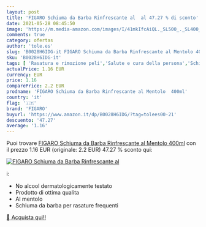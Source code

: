 ```yaml
---
layout: post
title: 'FIGARO Schiuma da Barba Rinfrescante al  al 47.27 % di sconto'
date: 2021-05-28 08:45:50
image: 'https://m.media-amazon.com/images/I/41mkIfcAiQL._SL500_._SL400_.jpg'
comments: true
category: ofertas
author: 'tole.es'
slug: 'B0028H6IDG-it FIGARO Schiuma da Barba Rinfrescante al Mentolo 400ml'
sku: 'B0028H6IDG-it'
tags: [ 'Rasatura e rimozione peli','Salute e cura della persona','Schiume da barba','Trattamenti preliminari rimozione peli','figaro', ]
actualPrice: 1.16 EUR
currency: EUR
price: 1.16
comparePrice: 2.2 EUR
prodname: 'FIGARO Schiuma da Barba Rinfrescante al Mentolo  400ml'
country: 'it'
flag: '🇮🇹'
brand: 'FIGARO'
buyurl: 'https://www.amazon.it/dp/B0028H6IDG/?tag=tolees00-21'
descuento: '47.27'
average: '1.16'
---
```


Puoi trovare [FIGARO Schiuma da Barba Rinfrescante al Mentolo  400ml](https://www.amazon.it/dp/B0028H6IDG/?tag=tolees00-21) con il prezzo 1.16 EUR (originale: 2.2 EUR) 47.27 % sconto qui:

[![FIGARO Schiuma da Barba Rinfrescante al ](https://m.media-amazon.com/images/I/41mkIfcAiQL._SL500_._SL400_.jpg)](https://www.amazon.it/dp/B0028H6IDG/?tag=tolees00-21)

ℹ️:

- No alcool dermatologicamente testato
- Prodotto di ottima qualita
- Al mentolo
- Schiuma da barba per rasature frequenti

[🛒 Acquista qui!!](https://www.amazon.it/dp/B0028H6IDG/?tag=tolees00-21)
